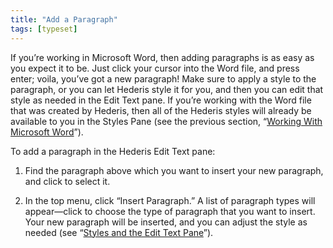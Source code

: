 ```yaml
---
title: "Add a Paragraph"
tags: [typeset]
---
```

 
<html><body><section data-type="chapter" class="hsecchapter" data-hederis-type="hsecchapter" id="add-a-paragraph" data-pi-attrs="id: add-a-paragraph; data-tags: typeset;" role="doc-chapter" data-tags="typeset" data-author-name=" " data-book-title=" " title="Add a Paragraph"><p class="hblkp" data-hederis-type="hblkp" id="pkwqXiZil">If you&#8217;re working in Microsoft Word, then adding paragraphs is as easy as you expect it to be. Just click your cursor into the Word file, and press enter; voila, you&#8217;ve got a new paragraph! Make sure to apply a style to the paragraph, or you can let Hederis style it for you, and then you can edit that style as needed in the Edit Text pane. If you&#8217;re working with the Word file that was created by Hederis, then all of the Hederis styles will already be available to you in the Styles Pane (see the previous section, &#8220;<a href="{% link _docs/fine-tune-styles.md %}" class="hspana" data-hederis-type="hspana" id="pwcohG76V">Working With Microsoft Word</a>&#8221;).</p><p class="hblkp" data-hederis-type="hblkp" id="pv4IlF57c">To add a paragraph in the Hederis Edit Text pane:</p><ol class="hwprnumlist" data-hederis-type="hwprnumlist" id="pNAKgnWcM"><li class="hblkoli" data-hederis-type="hblkoli" id="liIYG0jjGT"><p class="hblkoli" data-hederis-type="hblklip" id="p2gionEVt">Find the paragraph above which you want to insert your new paragraph, and click to select it.</p></li><li class="hblkoli" data-hederis-type="hblkoli" id="liayiITNUH"><p class="hblkoli" data-hederis-type="hblklip" id="pur3aZi2m">In the top menu, click &#8220;Insert Paragraph.&#8221; A list of paragraph types will appear&#8212;click to choose the type of paragraph that you want to insert. Your new paragraph will be inserted, and you can adjust the style as needed (see &#8220;<a href="{% link _docs/edit-text-mode.md %}" class="hspana" data-hederis-type="hspana" id="pWhaEj6Xo">Styles and the Edit Text Pane</a>&#8221;).</p></li></ol></section></body></html>
